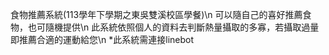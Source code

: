 食物推薦系統(113學年下學期之東吳雙溪校區學餐)\n
可以隨自己的喜好推薦食物，也可隨機提供\n
此系統依照個人的資料去判斷熱量攝取的多寡，若攝取過量即推薦合適的運動給您\n
*此系統需連接linebot
